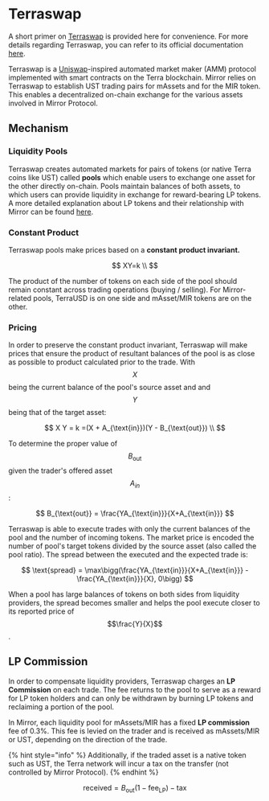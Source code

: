# Terraswap

A short primer on [Terraswap](https://terraswap.io) is provided here for convenience. For more details regarding Terraswap, you can refer to its official documentation [here](https://docs.terraswap.io).

Terraswap is a [Uniswap](https://uniswap.org)-inspired automated market maker \(AMM\) protocol implemented with smart contracts on the Terra blockchain. Mirror relies on Terraswap to establish UST trading pairs for mAssets and for the MIR token. This enables a decentralized on-chain exchange for the various assets involved in Mirror Protocol.

## Mechanism

### Liquidity Pools

Terraswap creates automated markets for pairs of tokens \(or native Terra coins like UST\) called **pools** which enable users to exchange one asset for the other directly on-chain. Pools maintain balances of both assets, to which users can provide liquidity in exchange for reward-bearing LP tokens. A more detailed explanation about LP tokens and their relationship with Mirror can be found [here](terraswap.md).

### Constant Product

Terraswap pools make prices based on a **constant product invariant.**

$$
XY=k \\
$$

The product of the number of tokens on each side of the pool should remain constant across trading operations \(buying / selling\). For Mirror-related pools, TerraUSD is on one side and mAsset/MIR tokens are on the other.

### Pricing

In order to preserve the constant product invariant, Terraswap will make prices that ensure the product of resultant balances of the pool is as close as possible to product calculated prior to the trade. With $$X$$ being the current balance of the pool's source asset and and $$Y$$ being that of the target asset:

$$
X Y = k =(X + A_{\text{in}})(Y - B_{\text{out}}) \\
$$

To determine the proper value of $$B_{\text{out}}$$ given the trader's offered asset $$A_{in}$$:

$$
B_{\text{out}} = \frac{YA_{\text{in}}}{X+A_{\text{in}}}
$$

Terraswap is able to execute trades with only the current balances of the pool and the number of incoming tokens. The market price is encoded the number of pool's target tokens divided by the source asset \(also called the pool ratio\). The spread between the executed and the expected trade is:

$$
\text{spread} = \max\bigg(\frac{YA_{\text{in}}}{X+A_{\text{in}}} - \frac{YA_{\text{in}}}{X}, 0\bigg)
$$

When a pool has large balances of tokens on both sides from liquidity providers, the spread becomes smaller and helps the pool execute closer to its reported price of $$\frac{Y}{X}$$.

## LP Commission

In order to compensate liquidity providers, Terraswap charges an **LP Commission** on each trade. The fee returns to the pool to serve as a reward for LP token holders and can only be withdrawn by burning LP tokens and reclaiming a portion of the pool.

In Mirror, each liquidity pool for mAssets/MIR has a fixed **LP commission** fee of 0.3%. This fee is levied on the trader and is received as mAssets/MIR or UST, depending on the direction of the trade.

{% hint style="info" %}
Additionally, if the traded asset is a native token such as UST, the Terra network will incur a tax on the transfer \(not controlled by Mirror Protocol\).
{% endhint %}

$$
\text{received} = B_{\text{out}}(1- \text{fee}_{\text{LP}} ) - \text{tax}
$$

